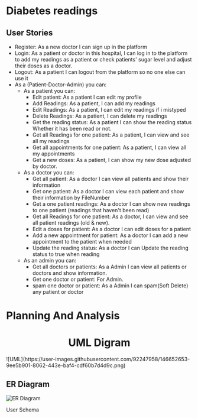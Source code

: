 # Diabetes readings

## User Stories
* Register: As a new doctor I can sign up in the platform
* Login: As a patient or doctor in this hospital, I can log in to the platform to add my readings as a patient or check patients' sugar level and adjust their doses as a doctor.
* Logout:  As a patient I can logout from the platform so no one else can use it
* As a (Patient-Doctor-Admin) you can:
   * As a patient you can:
        * Edit patient: As a patient I can edit my profile
        * Add Readings: As a patient, I can add my readings
        * Edit Readings: As a patient, I can edit my readings if i mistyped
        * Delete Readings: As a patient, I can delete my readings
        * Get the reading status: As a patient I can show the reading status Whether it has been read or not.
        * Get all Readings for one patient: As a patient, I can view and see all my readings
        * Get all appointments for one patient: As a patient, I can view all my appointments
        * Get a new doses: As a patient, I can show my new dose adjusted by doctor.
   * As a doctor you can:
        * Get all patient: As a doctor I can view all patients and show their information
        * Get one patient: As a doctor I can view each patient and show their information by FileNumber
        * Get a one patient readings: As a doctor I can show new readings to one patient (readings that haven't been read)
        * Get all Readings for one patient: As a doctor, I can view and see all patient readings (old & new).
        * Edit a doses for patient: As a doctor I can edit doses for a patient
        * Add a new appointment for patient: As a doctor I can add a new appointment to the patient when needed
        * Update the reading status: As a doctor I can Update the reading status to true when reading
   * As an admin you can:
        * Get all doctors or patients: As a Admin I can view all patients or doctors and show information.
        * Get one doctor or patient: For Admin.
        * spam one doctor or patient: As a Admin I can spam(Soft Delete) any patient or doctor

# Planning And Analysis


<div align="center">
  <h1> UML Digram </h1>
</div>
![UML](https://user-images.githubusercontent.com/92247958/146652653-9ee5b901-8062-443e-baf4-cdf60b7d4d9c.png)

## ER Diagram
![ER Diagram](https://user-images.githubusercontent.com/92247958/146652683-17829479-c00c-4cce-842d-6c1914a9e527.png)

User Schema


